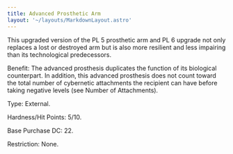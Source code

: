 ```yaml
---
title: Advanced Prosthetic Arm
layout: '~/layouts/MarkdownLayout.astro'
---
```

This upgraded version of the PL 5 prosthetic arm and PL 6 upgrade not only
replaces a lost or destroyed arm but is also more resilient and less impairing
than its technological predecessors.

Benefit: The advanced prosthesis duplicates the function of its biological
counterpart. In addition, this advanced prosthesis does not count toward the
total number of cybernetic attachments the recipient can have before taking
negative levels (see Number of Attachments).

Type: External.

Hardness/Hit Points: 5/10.

Base Purchase DC: 22.

Restriction: None.

